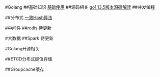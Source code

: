 #Golang
 ##基础知识
 [基础使用](https://github.com/friendlyhank/go-use)
 ##源码相关
 [go1.13.5版本源码解读](https://github.com/friendlyhank/go1.13.5-annotated)
##并发编程

##分布式
[一致Hash算法](distributed_system/hash一致性算法讲解.md)


#中间件
##redis
待更新

#大数据
##Spark
待更新

#Golang开源相关

##ETCD分布式键值存储

##Groupcache缓存
